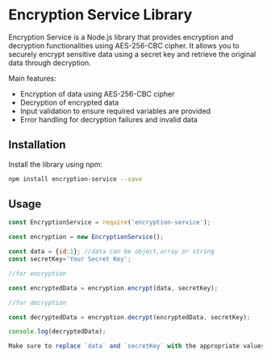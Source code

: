 # Encryption Service Library

Encryption Service is a Node.js library that provides encryption and decryption functionalities using AES-256-CBC cipher. It allows you to securely encrypt sensitive data using a secret key and retrieve the original data through decryption.

Main features:
- Encryption of data using AES-256-CBC cipher
- Decryption of encrypted data
- Input validation to ensure required variables are provided
- Error handling for decryption failures and invalid data

## Installation

Install the library using npm:

```sh
npm install encryption-service --save
```

## Usage


```javascript
const EncryptionService = require('encryption-service');

const encryption = new EncryptionService();

const data = {id:1}; //data can be object,array or string
const secretKey='Your Secret Key';

//for encryption

const encryptedData = encryption.encrypt(data, secretKey);

//for decryption

const decryptedData = encryption.decrypt(encryptedData, secretKey);

console.log(decryptedData);

Make sure to replace `data` and `secretKey` with the appropriate values for encryption and decryption.


